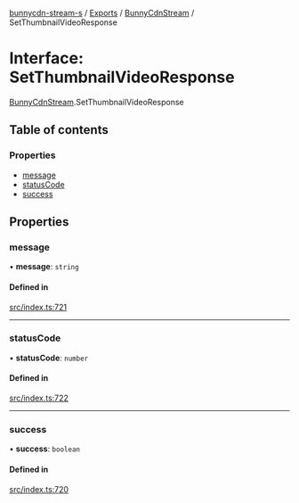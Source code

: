 [bunnycdn-stream-s](../README.md) / [Exports](../modules.md) / [BunnyCdnStream](../modules/BunnyCdnStream.md) / SetThumbnailVideoResponse

# Interface: SetThumbnailVideoResponse

[BunnyCdnStream](../modules/BunnyCdnStream.md).SetThumbnailVideoResponse

## Table of contents

### Properties

- [message](BunnyCdnStream.SetThumbnailVideoResponse.md#message)
- [statusCode](BunnyCdnStream.SetThumbnailVideoResponse.md#statuscode)
- [success](BunnyCdnStream.SetThumbnailVideoResponse.md#success)

## Properties

### message

• **message**: `string`

#### Defined in

[src/index.ts:721](https://github.com/Sterrenhemel/bunnycdn-stream/blob/8ddf88a/src/index.ts#L721)

___

### statusCode

• **statusCode**: `number`

#### Defined in

[src/index.ts:722](https://github.com/Sterrenhemel/bunnycdn-stream/blob/8ddf88a/src/index.ts#L722)

___

### success

• **success**: `boolean`

#### Defined in

[src/index.ts:720](https://github.com/Sterrenhemel/bunnycdn-stream/blob/8ddf88a/src/index.ts#L720)
